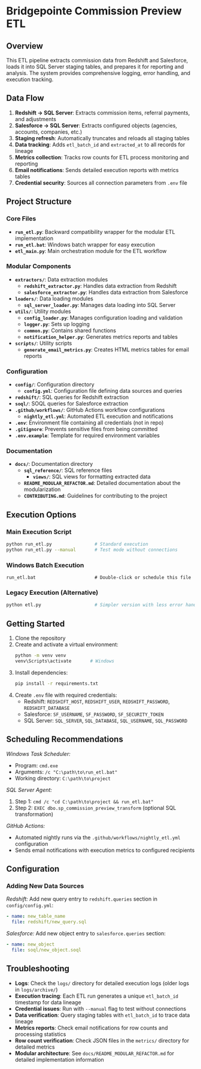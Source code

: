 # Bridgepointe Commission Preview ETL

## Overview
This ETL pipeline extracts commission data from Redshift and Salesforce, loads it into SQL Server staging tables, and prepares it for reporting and analysis. The system provides comprehensive logging, error handling, and execution tracking.

## Data Flow
1. **Redshift → SQL Server**: Extracts commission items, referral payments, and adjustments
2. **Salesforce → SQL Server**: Extracts configured objects (agencies, accounts, companies, etc.)
3. **Staging refresh**: Automatically truncates and reloads all staging tables
4. **Data tracking**: Adds `etl_batch_id` and `extracted_at` to all records for lineage
5. **Metrics collection**: Tracks row counts for ETL process monitoring and reporting
6. **Email notifications**: Sends detailed execution reports with metrics tables
7. **Credential security**: Sources all connection parameters from `.env` file

## Project Structure

### Core Files
- **`run_etl.py`**: Backward compatibility wrapper for the modular ETL implementation
- **`run_etl.bat`**: Windows batch wrapper for easy execution
- **`etl_main.py`**: Main orchestration module for the ETL workflow

### Modular Components
- **`extractors/`**: Data extraction modules
  - **`redshift_extractor.py`**: Handles data extraction from Redshift
  - **`salesforce_extractor.py`**: Handles data extraction from Salesforce
- **`loaders/`**: Data loading modules
  - **`sql_server_loader.py`**: Manages data loading into SQL Server
- **`utils/`**: Utility modules
  - **`config_loader.py`**: Manages configuration loading and validation
  - **`logger.py`**: Sets up logging
  - **`common.py`**: Contains shared functions
  - **`notification_helper.py`**: Generates metrics reports and tables
- **`scripts/`**: Utility scripts
  - **`generate_email_metrics.py`**: Creates HTML metrics tables for email reports

### Configuration
- **`config/`**: Configuration directory
  - **`config.yml`**: Configuration file defining data sources and queries
- **`redshift/`**: SQL queries for Redshift extraction
- **`soql/`**: SOQL queries for Salesforce extraction
- **`.github/workflows/`**: GitHub Actions workflow configurations
  - **`nightly_etl.yml`**: Automated ETL execution and notifications
- **`.env`**: Environment file containing all credentials (not in repo)
- **`.gitignore`**: Prevents sensitive files from being committed
- **`.env.example`**: Template for required environment variables

### Documentation
- **`docs/`**: Documentation directory
  - **`sql_reference/`**: SQL reference files
    - **`views/`**: SQL views for formatting extracted data
  - **`README_MODULAR_REFACTOR.md`**: Detailed documentation about the modularization
  - **`CONTRIBUTING.md`**: Guidelines for contributing to the project

## Execution Options

### Main Execution Script
```bash
python run_etl.py                # Standard execution
python run_etl.py --manual       # Test mode without connections
```

### Windows Batch Execution
```
run_etl.bat                      # Double-click or schedule this file
```

### Legacy Execution (Alternative)
```bash
python etl.py                    # Simpler version with less error handling
```

## Getting Started
1. Clone the repository
2. Create and activate a virtual environment:
   ```bash
   python -m venv venv
   venv\Scripts\activate       # Windows
   ```
3. Install dependencies:
   ```bash
   pip install -r requirements.txt
   ```
4. Create `.env` file with required credentials:
   - Redshift: `REDSHIFT_HOST`, `REDSHIFT_USER`, `REDSHIFT_PASSWORD`, `REDSHIFT_DATABASE`
   - Salesforce: `SF_USERNAME`, `SF_PASSWORD`, `SF_SECURITY_TOKEN`
   - SQL Server: `SQL_SERVER`, `SQL_DATABASE`, `SQL_USERNAME`, `SQL_PASSWORD`

## Scheduling Recommendations
*Windows Task Scheduler:*
- Program: `cmd.exe`
- Arguments: `/c "C:\path\to\run_etl.bat"`
- Working directory: `C:\path\to\project`

*SQL Server Agent:*
1. Step 1: `cmd /c "cd C:\path\to\project && run_etl.bat"`
2. Step 2: `EXEC dbo.sp_commission_preview_transform` (optional SQL transformation)

*GitHub Actions:*
- Automated nightly runs via the `.github/workflows/nightly_etl.yml` configuration
- Sends email notifications with execution metrics to configured recipients

## Configuration

### Adding New Data Sources
*Redshift:* Add new query entry to `redshift.queries` section in `config/config.yml`:
```yaml
- name: new_table_name
  file: redshift/new_query.sql
```

*Salesforce:* Add new object entry to `salesforce.queries` section:
```yaml
- name: new_object
  file: soql/new_object.soql
```

## Troubleshooting
- **Logs**: Check the `logs/` directory for detailed execution logs (older logs in `logs/archive/`)
- **Execution tracing**: Each ETL run generates a unique `etl_batch_id` timestamp for data lineage
- **Credential issues**: Run with `--manual` flag to test without connections
- **Data verification**: Query staging tables with `etl_batch_id` to trace data lineage
- **Metrics reports**: Check email notifications for row counts and processing statistics
- **Row count verification**: Check JSON files in the `metrics/` directory for detailed metrics
- **Modular architecture**: See `docs/README_MODULAR_REFACTOR.md` for detailed implementation information
